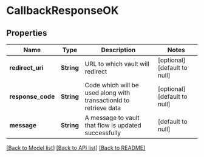 # CallbackResponseOK

## Properties

| Name              | Type       | Description                                                       | Notes                        |
| ----------------- | ---------- | ----------------------------------------------------------------- | ---------------------------- |
| **redirect_uri**  | **String** | URL to which vault will redirect                                  | [optional] [default to null] |
| **response_code** | **String** | Code which will be used along with transactionId to retrieve data | [optional] [default to null] |
| **message**       | **String** | A message to vault that flow is updated successfully              | [default to null]            |

[[Back to Model list]](../README.md#documentation-for-models) [[Back to API list]](../README.md#documentation-for-api-endpoints) [[Back to README]](../README.md)
